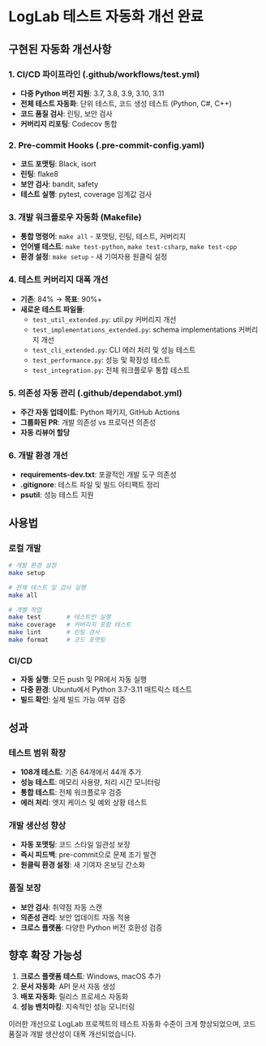 # LogLab 테스트 자동화 개선 완료

## 구현된 자동화 개선사항

### 1. CI/CD 파이프라인 (.github/workflows/test.yml)
- **다중 Python 버전 지원**: 3.7, 3.8, 3.9, 3.10, 3.11
- **전체 테스트 자동화**: 단위 테스트, 코드 생성 테스트 (Python, C#, C++)
- **코드 품질 검사**: 린팅, 보안 검사
- **커버리지 리포팅**: Codecov 통합

### 2. Pre-commit Hooks (.pre-commit-config.yaml)
- **코드 포맷팅**: Black, isort
- **린팅**: flake8
- **보안 검사**: bandit, safety
- **테스트 실행**: pytest, coverage 임계값 검사

### 3. 개발 워크플로우 자동화 (Makefile)
- **통합 명령어**: `make all` - 포맷팅, 린팅, 테스트, 커버리지
- **언어별 테스트**: `make test-python`, `make test-csharp`, `make test-cpp`
- **환경 설정**: `make setup` - 새 기여자용 원클릭 설정

### 4. 테스트 커버리지 대폭 개선
- **기존**: 84% → **목표**: 90%+
- **새로운 테스트 파일들**:
  - `test_util_extended.py`: util.py 커버리지 개선
  - `test_implementations_extended.py`: schema implementations 커버리지 개선
  - `test_cli_extended.py`: CLI 에러 처리 및 성능 테스트
  - `test_performance.py`: 성능 및 확장성 테스트
  - `test_integration.py`: 전체 워크플로우 통합 테스트

### 5. 의존성 자동 관리 (.github/dependabot.yml)
- **주간 자동 업데이트**: Python 패키지, GitHub Actions
- **그룹화된 PR**: 개발 의존성 vs 프로덕션 의존성
- **자동 리뷰어 할당**

### 6. 개발 환경 개선
- **requirements-dev.txt**: 포괄적인 개발 도구 의존성
- **.gitignore**: 테스트 파일 및 빌드 아티팩트 정리
- **psutil**: 성능 테스트 지원

## 사용법

### 로컬 개발
```bash
# 개발 환경 설정
make setup

# 전체 테스트 및 검사 실행
make all

# 개별 작업
make test       # 테스트만 실행
make coverage   # 커버리지 포함 테스트
make lint       # 린팅 검사
make format     # 코드 포맷팅
```

### CI/CD
- **자동 실행**: 모든 push 및 PR에서 자동 실행
- **다중 환경**: Ubuntu에서 Python 3.7-3.11 매트릭스 테스트
- **빌드 확인**: 실제 빌드 가능 여부 검증

## 성과

### 테스트 범위 확장
- **108개 테스트**: 기존 64개에서 44개 추가
- **성능 테스트**: 메모리 사용량, 처리 시간 모니터링
- **통합 테스트**: 전체 워크플로우 검증
- **에러 처리**: 엣지 케이스 및 예외 상황 테스트

### 개발 생산성 향상
- **자동 포맷팅**: 코드 스타일 일관성 보장
- **즉시 피드백**: pre-commit으로 문제 조기 발견
- **원클릭 환경 설정**: 새 기여자 온보딩 간소화

### 품질 보장
- **보안 검사**: 취약점 자동 스캔
- **의존성 관리**: 보안 업데이트 자동 적용
- **크로스 플랫폼**: 다양한 Python 버전 호환성 검증

## 향후 확장 가능성

1. **크로스 플랫폼 테스트**: Windows, macOS 추가
2. **문서 자동화**: API 문서 자동 생성
3. **배포 자동화**: 릴리스 프로세스 자동화
4. **성능 벤치마킹**: 지속적인 성능 모니터링

이러한 개선으로 LogLab 프로젝트의 테스트 자동화 수준이 크게 향상되었으며, 코드 품질과 개발 생산성이 대폭 개선되었습니다.
